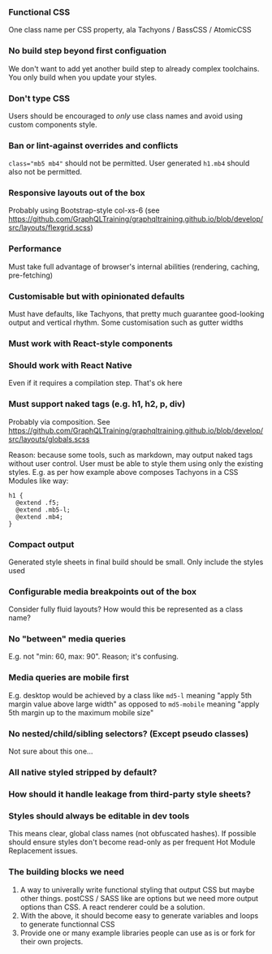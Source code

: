 ### Functional CSS

One class name per CSS property, ala Tachyons / BassCSS / AtomicCSS

### No build step beyond first configuation

We don't want to add yet another build step to already complex toolchains. You only build when you update your styles.


### Don't type CSS

Users should be encouraged to *only* use class names and avoid using custom components style.

### Ban or lint-against overrides and conflicts

`class="mb5 mb4"` should not be permitted. User generated `h1.mb4` should also not be permitted.

### Responsive layouts out of the box

Probably using Bootstrap-style col-xs-6 (see https://github.com/GraphQLTraining/graphqltraining.github.io/blob/develop/src/layouts/flexgrid.scss)

### Performance

Must take full advantage of browser's internal abilities (rendering, caching, pre-fetching)

### Customisable but with opinionated defaults

Must have defaults, like Tachyons, that pretty much guarantee good-looking output and vertical rhythm. Some customisation such as gutter widths

### Must work with React-style components

### Should work with React Native

Even if it requires a compilation step. That's ok here

### Must support naked tags (e.g. h1, h2, p, div)

Probably via composition. See https://github.com/GraphQLTraining/graphqltraining.github.io/blob/develop/src/layouts/globals.scss

Reason: because some tools, such as markdown, may output naked tags without user control. User must be able to style them using only the existing styles. E.g. as per how example above composes Tachyons in a CSS Modules like way:


```
h1 {
  @extend .f5;
  @extend .mb5-l;
  @extend .mb4;
}
```

### Compact output

Generated style sheets in final build should be small. Only include the styles used

### Configurable media breakpoints out of the box

Consider fully fluid layouts? How would this be represented as a class name?

### No "between" media queries

E.g. not "min: 60, max: 90". Reason; it's confusing.

### Media queries are mobile first

E.g. desktop would be achieved by a class like `md5-l` meaning "apply 5th margin value above large width" as opposed to `md5-mobile` meaning "apply 5th margin up to the maximum mobile size"


### No nested/child/sibling selectors? (Except pseudo classes)

Not sure about this one...

### All native styled stripped by default?

### How should it handle leakage from third-party style sheets?

### Styles should always be editable in dev tools

This means clear, global class names (not obfuscated hashes). If possible should ensure styles don't become read-only as per frequent Hot Module Replacement issues.

### The building blocks we need

1. A way to univerally write functional styling that output CSS but maybe other things. postCSS / SASS like are options but we need more output options than CSS. A react renderer could be a solution.
1. With the above, it should become easy to generate variables and loops to generate functionnal CSS
1. Provide one or many example libraries people can use as is or fork for their own projects.
